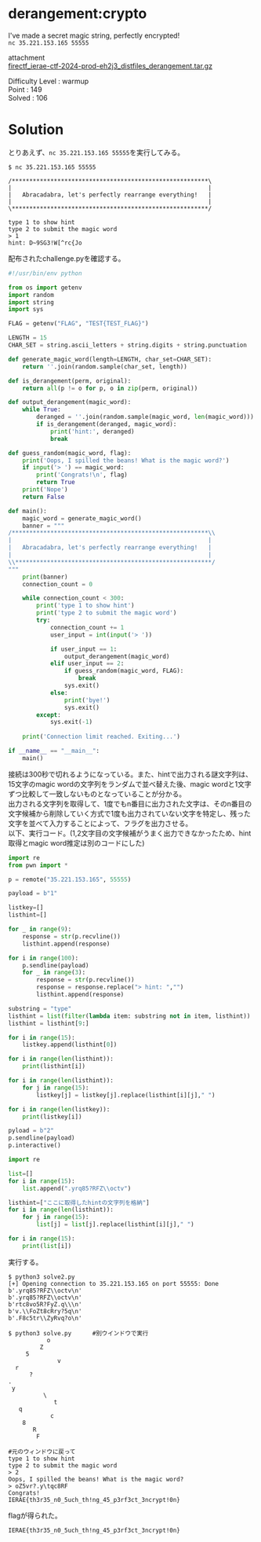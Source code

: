 # derangement:crypto

I've made a secret magic string, perfectly encrypted!\
`nc 35.221.153.165 55555`

attachment\
[firectf_ierae-ctf-2024-prod-eh2j3_distfiles_derangement.tar.gz](https://github.com/colza12/ctf_writeup/blob/main/IERAE%20CTF%202024/crypto/derangement/firectf_ierae-ctf-2024-prod-eh2j3_distfiles_derangement.tar.gz)

Difficulty Level : warmup\
Point : 149\
Solved : 106 

# Solution
とりあえず、`nc 35.221.153.165 55555`を実行してみる。
```
$ nc 35.221.153.165 55555

/********************************************************\
|                                                        |
|   Abracadabra, let's perfectly rearrange everything!   |
|                                                        |
\********************************************************/

type 1 to show hint
type 2 to submit the magic word
> 1
hint: D~9SG3!W[^rc{Jo
```
配布されたchallenge.pyを確認する。
```python
#!/usr/bin/env python

from os import getenv
import random
import string
import sys

FLAG = getenv("FLAG", "TEST{TEST_FLAG}")

LENGTH = 15
CHAR_SET = string.ascii_letters + string.digits + string.punctuation

def generate_magic_word(length=LENGTH, char_set=CHAR_SET):
    return ''.join(random.sample(char_set, length))

def is_derangement(perm, original):
    return all(p != o for p, o in zip(perm, original))

def output_derangement(magic_word):
    while True:
        deranged = ''.join(random.sample(magic_word, len(magic_word)))
        if is_derangement(deranged, magic_word):
            print('hint:', deranged)
            break

def guess_random(magic_word, flag):
    print('Oops, I spilled the beans! What is the magic word?')
    if input('> ') == magic_word:
        print('Congrats!\n', flag)
        return True
    print('Nope')
    return False

def main():
    magic_word = generate_magic_word()
    banner = """
/********************************************************\\
|                                                        |
|   Abracadabra, let's perfectly rearrange everything!   |
|                                                        |
\\********************************************************/
"""
    print(banner)
    connection_count = 0

    while connection_count < 300:
        print('type 1 to show hint')
        print('type 2 to submit the magic word')
        try:
            connection_count += 1
            user_input = int(input('> '))

            if user_input == 1:
                output_derangement(magic_word)
            elif user_input == 2:
                if guess_random(magic_word, FLAG):
                    break
                sys.exit()
            else:
                print('bye!')
                sys.exit()
        except:
            sys.exit(-1)
    
    print('Connection limit reached. Exiting...')

if __name__ == "__main__":
    main()
```
接続は300秒で切れるようになっている。また、hintで出力される謎文字列は、15文字のmagic wordの文字列をランダムで並べ替えた後、magic wordと1文字ずつ比較して一致しないものとなっていることが分かる。\
出力される文字列を取得して、1度でもn番目に出力された文字は、そのn番目の文字候補から削除していく方式で1度も出力されていない文字を特定し、残った文字を並べて入力することによって、フラグを出力させる。\
以下、実行コード。(1,2文字目の文字候補がうまく出力できなかったため、hint取得とmagic word推定は別のコードにした)
```python:solve2.py
import re
from pwn import *

p = remote("35.221.153.165", 55555)

payload = b"1"

listkey=[]
listhint=[]

for _ in range(9):
    response = str(p.recvline())
    listhint.append(response)

for i in range(100):
    p.sendline(payload)
    for _ in range(3):
        response = str(p.recvline())
        response = response.replace("> hint: ","")
        listhint.append(response)

substring = "type"
listhint = list(filter(lambda item: substring not in item, listhint))
listhint = listhint[9:]

for i in range(15):
    listkey.append(listhint[0])

for i in range(len(listhint)):
    print(listhint[i])

for i in range(len(listhint)):
    for j in range(15):
        listkey[j] = listkey[j].replace(listhint[i][j]," ")

for i in range(len(listkey)):
    print(listkey[i])

pyload = b"2"
p.sendline(payload)
p.interactive()
```
```python:solve.py
import re

list=[]
for i in range(15):
    list.append(".yrq85?RFZ\\octv")

listhint=["ここに取得したhintの文字列を格納"]
for i in range(len(listhint)):
    for j in range(15):
        list[j] = list[j].replace(listhint[i][j]," ")

for i in range(15):
    print(list[i])
```
実行する。
```
$ python3 solve2.py
[+] Opening connection to 35.221.153.165 on port 55555: Done
b'.yrq85?RFZ\\octv\n'
b'.yrq85?RFZ\\octv\n'
b'rtc8vo5R?FyZ.q\\\n'
b'v.\\FoZt8cRry?5q\n'
b'.F8c5tr\\ZyRvq?o\n'

$ python3 solve.py      #別ウインドウで実行
           o
         Z
     5
              v
  r
      ?
.
 y
          \
             t
   q
            c
    8
       R
        F

#元のウィンドウに戻って
type 1 to show hint
type 2 to submit the magic word
> 2
Oops, I spilled the beans! What is the magic word?
> oZ5vr?.y\tqc8RF
Congrats!
IERAE{th3r35_n0_5uch_th!ng_45_p3rf3ct_3ncrypt!0n}
```
flagが得られた。

`IERAE{th3r35_n0_5uch_th!ng_45_p3rf3ct_3ncrypt!0n}`

